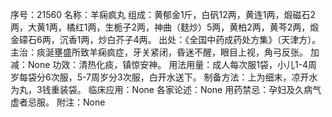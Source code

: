 序号：21560
名称：羊痫疯丸
组成：黄郁金1斤，白矾12两，黄连1两，煅磁石2两，大黄1两，橘红1两，生栀子2两，神曲（麸炒）5两，黄柏2两，黄芩2两，煅金礞石6两，沉香1两，炒白芥子4两。
出处：《全国中药成药处方集》（天津方）。
主治：痰涎壅盛所致羊痫疯症，牙关紧闭，昏迷不醒，眼目上视，角弓反张。
加减：None
功效：清热化痰，镇惊安神。
用法用量：成人每次服1袋，小儿1-4周岁每袋分6次服，5-7周岁分3次服，白开水送下。
制备方法：上为细末，凉开水为丸，3钱重装袋。
临床应用：None
各家论述：None
用药禁忌：孕妇及久病气虚者忌服。
附注：None

